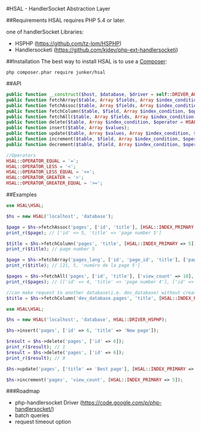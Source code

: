 #HSAL - HandlerSocket Abstraction Layer



##Requirements
HSAL requires PHP 5.4 or later.

one of handlerSocket Libraries: 
* HSPHP (https://github.com/tz-lom/HSPHP)
* Handlersocketi (https://github.com/kjdev/php-ext-handlersocketi)


##Installation
The best way to install HSAL is to use a [Composer](https://getcomposer.org/download):

    php composer.phar require junker/hsal



##API

```php
public function __construct($host, $database, $driver = self::DRIVER_AUTO);
public function fetchArray($table, Array $fields, Array $index_condition, $operator = HSAL::OPERATOR_EQUAL); 
public function fetchAssoc($table, Array $fields, Array $index_condition, $operator = HSAL::OPERATOR_EQUAL);
public function fetchColumn($table, $field, Array $index_condition, $operator = HSAL::OPERATOR_EQUAL);
public function fetchAll($table, Array $fields, Array $index_condition, $operator = HSAL::OPERATOR_EQUAL, $limit = 1000, $offset = 0);
public function delete($table, Array $index_condition, $operator = HSAL::OPERATOR_EQUAL);
public function insert($table, Array $values);
public function update($table, Array $values, Array $index_condition, $operator = HSAL::OPERATOR_EQUAL);
public function increment($table, $field, Array $index_condition, $operator = HSAL::OPERATOR_EQUAL, $increment = 1);
public function decrement($table, $field, Array $index_condition, $operator = HSAL::OPERATOR_EQUAL, $decrement = 1);

//Operators
HSAL::OPERATOR_EQUAL = '=';
HSAL::OPERATOR_LESS = '<';
HSAL::OPERATOR_LESS_EQUAL = '<=';
HSAL::OPERATOR_GREATER = '>';
HSAL::OPERATOR_GREATER_EQUAL = '>=';
```

##Examples

```php
use HSAL\HSAL;

$hs = new HSAL('localhost', 'database');

$page = $hs->fetchAssoc('pages', ['id', 'title'], [HSAL::INDEX_PRIMARY => 5]); //SELECT id,title FROM pages WHERE id=5
print_r($page); // ['id' => 5, 'title' => 'page number 5']

$title = $hs->fetchColumn('pages', 'title', [HSAL::INDEX_PRIMARY => 5]); //SELECT title FROM pages WHERE id=5
print_r($title); // page number 5

$page = $hs->fetchArray('pages_lang', ['id', 'page_id', 'title'], ['page_lang' => [5,2]]); //SELECT id,title FROM pages_lang WHERE page_id=5 AND language_id=2
print_r($title); // [21, 5, 'numéro de la page 5']

$pages = $hs->fetchAll('pages', ['id', 'title'], ['view_count' => 10], HSAL::OPERATOR_GREATER, 10); //SELECT id,title FROM pages WHERE view_count>10 LIMIT 10
print_r($pages); // [['id' => 4, 'title' => 'page number 4'], ['id' => 5, 'title' => 'page number 5']] 

//can make request to another database(i.e. dev_database) without creating new HSAL instance
$title = $hs->fetchColumn('dev_database.pages', 'title', [HSAL::INDEX_PRIMARY => 5]); //SELECT title FROM dev_database.pages WHERE id=5

```

```php
use HSAL\HSAL;

$hs = new HSAL('localhost', 'database', HSAL::DRIVER_HSPHP);

$hs->insert('pages', ['id' => 6, 'title' => 'New page']);

$result = $hs->delete('pages', ['id' => 6]);
print_r($result); // 1
$result = $hs->delete('pages', ['id' => 6]);
print_r($result); // 0

$hs->update('pages', ['title' => 'Best page'], [HSAL::INDEX_PRIMARY => 5]);

$hs->increment('pages', 'view_count', [HSAL::INDEX_PRIMARY => 5]);


```

###Roadmap
* php-handlersocket Driver (https://code.google.com/p/php-handlersocket/)
* batch queries 
* request timeout option